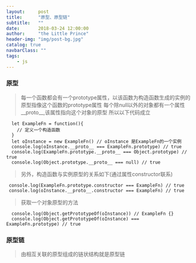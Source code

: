 ```yaml
---
layout:     post
title:      "原型、原型链"
subtitle:   ""
date:       2018-03-24 12:00:00
author:     "the Little Prince"
header-img: "img/post-bg.jpg"
catalog: true
navbarClass: ""
tags:
    - js
---
```


### 原型

>  每一个函数都会有一个prototype属性，以该函数为构造函数生成的实例的原型指像这个函数的prototype属性
>  每个除null以外的对象都有一个属性__proto__,该属性指向这个对象的原型
>  所以以下代码成立

```
  let ExampleFn = function(){
    // 定义一个构造函数
  }
  let oInstance = new ExampleFn() // oInstance 是ExampleFn的一个实例 
  console.log(oInstance.__proto__ === ExampleFn.prototype) // true
  console.log(ExampleFn.prototype.__proto__ === Object.prototype) // true
  console.log(Object.prototype.__proto__ === null) // true

```

> 另外，构造函数与实例原型的关系如下(通过属性constructor联系)

```
 console.log(ExampleFn.prototype.constructor === ExampleFn) // true
 console.log(oInstance.__proto__.constructor === ExampleFn) // true

```

> 获取一个对象原型的方法

```
  console.log(Object.getPrototypeOf(oInstance)) // ExampleFn {}
  console.log(Object.getPrototypeOf(oInstance) === ExampleFn.prototype) // true

```

### 原型链

> 由相互关联的原型组成的链状结构就是原型链


